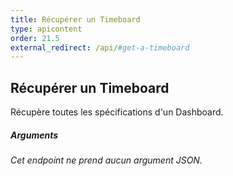 ```yaml
---
title: Récupérer un Timeboard
type: apicontent
order: 21.5
external_redirect: /api/#get-a-timeboard
---
```


## Récupérer un Timeboard
Récupère toutes les spécifications d'un Dashboard.

##### Arguments
*Cet endpoint ne prend aucun argument JSON.*

